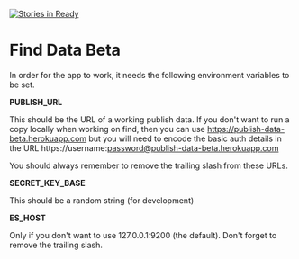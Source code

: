 [![Stories in Ready](https://badge.waffle.io/datagovuk/find_data_beta.png?label=ready&title=Ready)](https://waffle.io/datagovuk/find_data_beta?utm_source=badge)
# Find Data Beta

In order for the app to work, it needs the following environment variables
to be set.

**PUBLISH_URL**

This should be the URL of a working publish data.  If you don't want to run
a copy locally when working on find, then you can use
https://publish-data-beta.herokuapp.com but you will need to encode the
basic auth details in the URL https://username:password@publish-data-beta.herokuapp.com

You should always remember to remove the trailing slash from these URLs.

**SECRET_KEY_BASE**

This should be a random string (for development)

**ES_HOST**

Only if you don't want to use 127.0.0.1:9200 (the default).  Don't forget to remove
the trailing slash.
